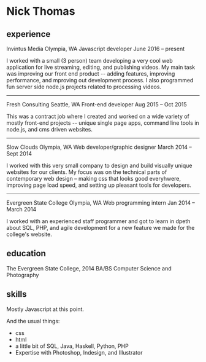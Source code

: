 # Nick Thomas

## experience

Invintus Media
Olympia, WA
Javascript developer
June 2016 &ndash; present

I worked with a small (3 person) team developing a very cool web application for live streaming, editing, and publishing videos. My main task was improving our front end product -- adding features, improving performance, and mproving out development process. I also programmed fun server side node.js projects related to processing videos.

------------

Fresh Consulting
Seattle, WA
Front-end developer
Aug 2015 &ndash; Oct 2015

This was a contract job where I created and worked on a wide variety of mostly front-end projects -- unique single page apps, command line tools in node.js, and cms driven websites.  

-------------------

Slow Clouds
Olympia, WA
Web developer/graphic designer
March 2014 &ndash; Sept 2014

I worked with this very small company to design and build visually unique websites for our clients. My focus was on the technical parts of contemporary web design &ndash; making css that looks good everyhwere, improving page load speed, and setting up pleasant tools for developers.

----------------


Evergreen State College
Olympia, WA
Web programming intern
Jan 2014 &ndash; March 2014

I worked with an experienced staff programmer and got to learn in dpeth about SQL, PHP, and agile development for a new feature we made for the college's website.


## education

The Evergreen State College, 2014
BA/BS Computer Science and Photography


## skills

Mostly Javascript at this point.

And the usual things:
* css
* html
* a little bit of SQL, Java, Haskell, Python, PHP
* Expertise with Photoshop, Indesign, and Illustrator


